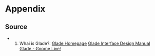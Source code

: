 Appendix
===============================================================================
Source
----------------------------------------
* 1. Whai is Glade?: 
  [Glade Homepage](http://glade.gnome.org)
  [Glade Interface Design Manual](http://developer.glade.org/glade/stable/index.html.en)
  [Glade - Gnome Live!](http://live.gnome.org/glade)
